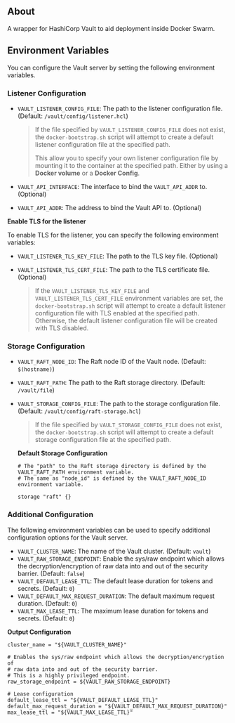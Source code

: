 ## About

A wrapper for HashiCorp Vault to aid deployment inside Docker Swarm.

## Environment Variables

You can configure the Vault server by setting the following environment variables.

### Listener Configuration

- `VAULT_LISTENER_CONFIG_FILE`: The path to the listener configuration file. (Default: `/vault/config/listener.hcl`)

    > If the file specified by `VAULT_LISTENER_CONFIG_FILE` does not exist, the `docker-bootstrap.sh` script will attempt to create a default listener configuration file at the specified path.
    >
    > This allow you to specify your own listener configuration file by mounting it to the container at the specified path. Either by using a **Docker volume** or a **Docker Config**.

- `VAULT_API_INTERFACE`: The interface to bind the `VAULT_API_ADDR` to. (Optional)
- `VAULT_API_ADDR`: The address to bind the Vault API to. (Optional)

**Enable TLS for the listener**

To enable TLS for the listener, you can specify the following environment variables:
- `VAULT_LISTENER_TLS_KEY_FILE`: The path to the TLS key file. (Optional)
- `VAULT_LISTENER_TLS_CERT_FILE`: The path to the TLS certificate file. (Optional)

    > If the `VAULT_LISTENER_TLS_KEY_FILE` and `VAULT_LISTENER_TLS_CERT_FILE` environment variables are set, the `docker-bootstrap.sh` script will attempt to create a default listener configuration file with TLS enabled at the specified path. Otherwise, the default listener configuration file will be created with TLS disabled.

### Storage Configuration

- `VAULT_RAFT_NODE_ID`: The Raft node ID of the Vault node. (Default: `$(hostname)`)
- `VAULT_RAFT_PATH`: The path to the Raft storage directory. (Default: `/vault/file`)
- `VAULT_STORAGE_CONFIG_FILE`: The path to the storage configuration file. (Default: `/vault/config/raft-storage.hcl`)

    > If the file specified by `VAULT_STORAGE_CONFIG_FILE` does not exist, the `docker-bootstrap.sh` script will attempt to create a default storage configuration file at the specified path.

    **Default Storage Configuration**
    ```hcl
    # The "path" to the Raft storage directory is defined by the VAULT_RAFT_PATH environment variable.
    # The same as "node_id" is defined by the VAULT_RAFT_NODE_ID environment variable.

    storage "raft" {}
    ```

### Additional Configuration

The following environment variables can be used to specify additional configuration options for the Vault server.

- `VAULT_CLUSTER_NAME`: The name of the Vault cluster. (Default: `vault`)
- `VAULT_RAW_STORAGE_ENDPOINT`: Enable the sys/raw endpoint which allows the decryption/encryption of raw data into and out of the security barrier. (Default: `false`)
- `VAULT_DEFAULT_LEASE_TTL`: The default lease duration for tokens and secrets. (Default: `0`)
- `VAULT_DEFAULT_MAX_REQUEST_DURATION`: The default maximum request duration. (Default: `0`)
- `VAULT_MAX_LEASE_TTL`: The maximum lease duration for tokens and secrets. (Default: `0`)

**Output Configuration**

```hcl
cluster_name = "${VAULT_CLUSTER_NAME}"

# Enables the sys/raw endpoint which allows the decryption/encryption of
# raw data into and out of the security barrier.
# This is a highly privileged endpoint.
raw_storage_endpoint = ${VAULT_RAW_STORAGE_ENDPOINT}

# Lease configuration
default_lease_ttl = "${VAULT_DEFAULT_LEASE_TTL}"
default_max_request_duration = "${VAULT_DEFAULT_MAX_REQUEST_DURATION}"
max_lease_ttl = "${VAULT_MAX_LEASE_TTL}"
```

